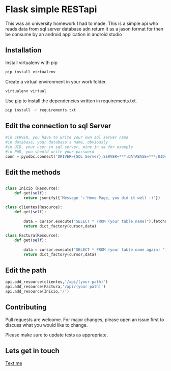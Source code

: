 # Flask simple RESTapi 

This was an university homework I had to made.
This is a simple api who reads data from sql server database adn return it as a jason format for then be consume by an android application in android studio

## Installation
Install virtualenv with pip
```bash
pip install virtualenv
```

Create a virtual environment in your work folder.
```bash
virtualenv virtual
```

Use [pip](https://pip.pypa.io/en/stable/) to install the dependencies written in requirements.txt.

```bash
pip install -r requirements.txt
```

## Edit the connection to sql Server

```python
#in SERVER, you have to write your own sql server name 
#in database, your database's name, obviously 
#in UID, your user in sql server, mine in sa for example
#in PWD, you should write your password 
conn = pyodbc.connect('DRIVER={SQL Server};SERVER=***;DATABASE=***;UID=***;PWD=***')
```
## Edit the methods

```python

class Inicio (Resource):
    def get(self):
        return jsonify({'Message ':'Home Page, you did it well :)'})

class clientes(Resource):
    def get(self):
        
        data = cursor.execute("SELECT * FROM (your table name)").fetchall()
        return dict_factory(cursor,data)
        
class Factura(Resource):
    def get(self):
        
        data = cursor.execute("SELECT * FROM (your table name again) ").fetchall()
        return dict_factory(cursor,data)
```

## Edit the path

```python
api.add_resource(clientes,'/api/(your path)')
api.add_resource(Factura,'/api/(your path)')
api.add_resource(Inicio,'/')

```
  

## Contributing
Pull requests are welcome. For major changes, please open an issue first to discuss what you would like to change.

Please make sure to update tests as appropriate.

## Lets get in touch
[Text me](https://www.facebook.com/jose.rodriguessotela)

 
